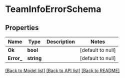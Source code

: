 # TeamInfoErrorSchema

## Properties
Name | Type | Description | Notes
------------ | ------------- | ------------- | -------------
**Ok** | **bool** |  | [default to null]
**Error_** | **string** |  | [default to null]

[[Back to Model list]](../README.md#documentation-for-models) [[Back to API list]](../README.md#documentation-for-api-endpoints) [[Back to README]](../README.md)


